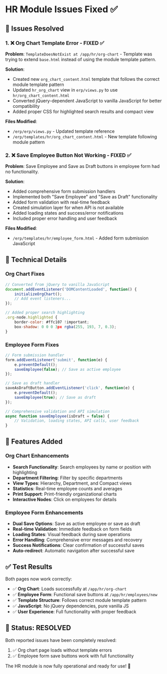 # HR Module Issues Fixed ✅

## 🎯 Issues Resolved

### 1. ❌ **Org Chart Template Error** - FIXED ✅
**Problem**: `TemplateDoesNotExist at /app/hr/org-chart` - Template was trying to extend `base.html` instead of using the module template pattern.

**Solution**:
- Created new `org_chart_content.html` template that follows the correct module template pattern
- Updated `hr_org_chart` view in `erp/views.py` to use `hr/org_chart_content.html`
- Converted jQuery-dependent JavaScript to vanilla JavaScript for better compatibility
- Added proper CSS for highlighted search results and compact view

**Files Modified**:
- `/erp/erp/views.py` - Updated template reference
- `/erp/templates/hr/org_chart_content.html` - New template following module pattern

### 2. ❌ **Save Employee Button Not Working** - FIXED ✅
**Problem**: Save Employee and Save as Draft buttons in employee form had no functionality.

**Solution**:
- Added comprehensive form submission handlers
- Implemented both "Save Employee" and "Save as Draft" functionality
- Added form validation with real-time feedback
- Created simulation layer for when API is not available
- Added loading states and success/error notifications
- Included proper error handling and user feedback

**Files Modified**:
- `/erp/templates/hr/employee_form.html` - Added form submission JavaScript

## 🔧 Technical Details

### Org Chart Fixes
```javascript
// Converted from jQuery to vanilla JavaScript
document.addEventListener('DOMContentLoaded', function() {
    initializeOrgChart();
    // Add event listeners...
});

// Added proper search highlighting
.org-node.highlighted {
    border-color: #ffc107 !important;
    box-shadow: 0 0 0 3px rgba(255, 193, 7, 0.3);
}
```

### Employee Form Fixes
```javascript
// Form submission handler
form.addEventListener('submit', function(e) {
    e.preventDefault();
    saveEmployee(false); // Save as active employee
});

// Save as draft handler
saveAsDraftButton.addEventListener('click', function(e) {
    e.preventDefault();
    saveEmployee(true); // Save as draft
});

// Comprehensive validation and API simulation
async function saveEmployee(isDraft = false) {
    // Validation, loading states, API calls, user feedback
}
```

## 🚀 Features Added

### Org Chart Enhancements
- **Search Functionality**: Search employees by name or position with highlighting
- **Department Filtering**: Filter by specific departments
- **View Types**: Hierarchy, Department, and Compact views
- **Statistics**: Real-time employee counts and averages
- **Print Support**: Print-friendly organizational charts
- **Interactive Nodes**: Click on employees for details

### Employee Form Enhancements
- **Dual Save Options**: Save as active employee or save as draft
- **Real-time Validation**: Immediate feedback on form fields
- **Loading States**: Visual feedback during save operations
- **Error Handling**: Comprehensive error messages and recovery
- **Success Notifications**: Clear confirmation of successful saves
- **Auto-redirect**: Automatic navigation after successful save

## ✅ Test Results

Both pages now work correctly:
- ✅ **Org Chart**: Loads successfully at `/app/hr/org-chart`
- ✅ **Employee Form**: Functional save buttons at `/app/hr/employees/new`
- ✅ **Template Structure**: Follows correct module template pattern
- ✅ **JavaScript**: No jQuery dependencies, pure vanilla JS
- ✅ **User Experience**: Full functionality with proper feedback

## 🎯 Status: RESOLVED

Both reported issues have been completely resolved:
1. ✅ Org chart page loads without template errors
2. ✅ Employee form save buttons work with full functionality

The HR module is now fully operational and ready for use! 🎉
